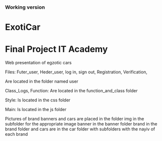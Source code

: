 
### Working version

# ExotiCar
# Final Project IT Academy

Web presentation of egzotic cars


Files:
Futer_user,
Heder_user,
log in,
sign out,
Registration,
Verification,

Are located in the folder named user

Class_Logs,
Function:
Are located in the function_and_class folder

Style:
Is located in the css folder

Main:
Is located in the js folder

Pictures of brand banners and cars are placed in the folder img in the subfolder for the appropriate image banner in the banner folder brand in the brand folder and cars are in the car folder with subfolders with the nayiv of each brand
